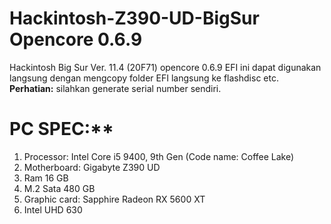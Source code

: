 # Hackintosh-Z390-UD-BigSur Opencore 0.6.9

Hackintosh Big Sur Ver. 11.4 (20F71)
opencore 0.6.9
EFI ini dapat digunakan langsung dengan mengcopy folder EFI langsung ke flashdisc etc.
**Perhatian:**
silahkan generate serial number sendiri.

# PC SPEC:**
1. Processor: Intel Core i5 9400, 9th Gen (Code name: Coffee Lake)
2. Motherboard: Gigabyte Z390 UD
2. Ram 16 GB
3. M.2 Sata 480 GB
4. Graphic card: Sapphire Radeon RX 5600 XT
5. Intel UHD 630
